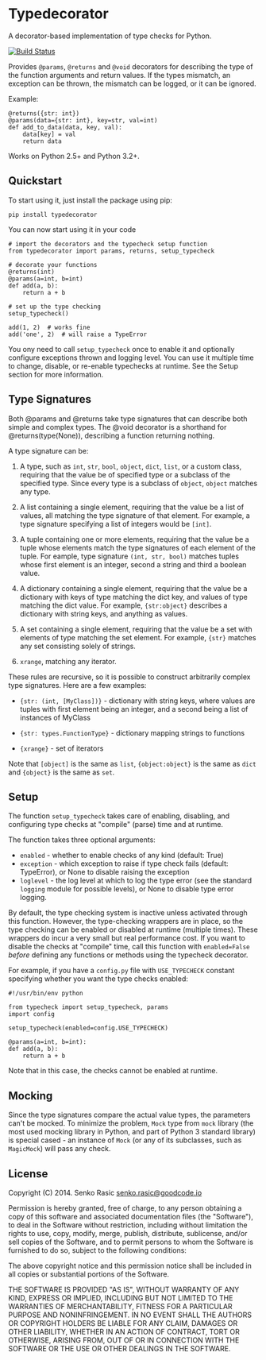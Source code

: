 # Typedecorator

A decorator-based implementation of type checks for Python.

[![Build Status](https://travis-ci.org/dobarkod/typedecorator.svg?branch=master)](https://travis-ci.org/dobarkod/typedecorator?branch=master)

Provides `@params`, `@returns` and `@void` decorators for describing
the type of the function arguments and return values. If the types mismatch,
an exception can be thrown, the mismatch can be logged, or it can be ignored.

Example:

    @returns({str: int})
    @params(data={str: int}, key=str, val=int)
    def add_to_data(data, key, val):
        data[key] = val
        return data

Works on Python 2.5+ and Python 3.2+.

## Quickstart

To start using it, just install the package using pip:

    pip install typedecorator

You can now start using it in your code

    # import the decorators and the typecheck setup function
    from typedecorator import params, returns, setup_typecheck

    # decorate your functions
    @returns(int)
    @params(a=int, b=int)
    def add(a, b):
        return a + b

    # set up the type checking
    setup_typecheck()

    add(1, 2)  # works fine
    add('one', 2)  # will raise a TypeError

You ony need to call `setup_typecheck` once to enable it and optionally
configure exceptions thrown and logging level. You can use it multiple
time to change, disable, or re-enable typechecks at runtime. See the
Setup section for more information.

## Type Signatures

Both @params and @returns take type signatures that can describe both simple
and complex types. The @void decorator is a shorthand for @returns(type(None)),
describing a function returning nothing.

A type signature can be:

1. A type, such as `int`, `str`, `bool`, `object`, `dict`, `list`, or a
custom class, requiring that the value be of specified type or a subclass of
the specified type. Since every type is a subclass of `object`, `object`
matches any type.

2. A list containing a single element, requiring that the value be a list of
values, all matching the type signature of that element. For example, a type
signature specifying a list of integers would be `[int]`.

3. A tuple containing one or more elements, requiring that the value be a tuple
whose elements match the type signatures of each element of the tuple. For
eample, type signature `(int, str, bool)` matches tuples whose first element
is an integer, second a string and third a boolean value.

4. A dictionary containing a single element, requiring that the value be a
dictionary with keys of type matching the dict key, and values of type
matching the dict value. For example, `{str:object}` describes a dictionary
with string keys, and anything as values.

5. A set containing a single element, requiring that the value be a set
with elements of type matching the set element. For example, `{str}` matches
any set consisting solely of strings.

6. `xrange`, matching any iterator.

These rules are recursive, so it is possible to construct arbitrarily
complex type signatures. Here are a few examples:

* `{str: (int, [MyClass])}` - dictionary with string keys, where values are
    tuples with first element being an integer, and a second being a list
    of instances of MyClass

* `{str: types.FunctionType}` - dictionary mapping strings to functions

* `{xrange}` - set of iterators

Note that `[object]` is the same as `list`, `{object:object}` is the same
as `dict` and `{object}` is the same as  `set`.

## Setup

The function `setup_typecheck` takes care of enabling, disabling, and
configuring type checks at "compile" (parse) time and at runtime.

The function takes three optional arguments:

* `enabled` - whether to enable checks of any kind (default: True)
* `exception` - which exception to raise if type check fails (default:
  TypeError), or None to disable raising the exception
* `loglevel` - the log level at which to log the type error (see the
  standard `logging` module for possible levels), or None to disable type
  error logging.

By default, the type checking system is inactive unless activated through
this function. However, the type-checking wrappers are in place, so the
type checking can be enabled or disabled at runtime (multiple times).
These wrappers do incur a very small but real performance cost. If you
want to disable the checks at "compile" time, call this function with
`enabled=False` *before* defining any functions or methods using the
typecheck decorator.

For example, if you have a `config.py` file with `USE_TYPECHECK` constant
specifying whether you want the type checks enabled:

    #!/usr/bin/env python

    from typecheck import setup_typecheck, params
    import config

    setup_typecheck(enabled=config.USE_TYPECHECK)

    @params(a=int, b=int):
    def add(a, b):
        return a + b

Note that in this case, the checks cannot be enabled at runtime.

## Mocking

Since the type signatures compare the actual value types, the parameters
can't be mocked. To minimize the problem, `Mock` type from `mock` library
(the most used mocking library in Python, and part of Python 3 standard
library) is special cased - an instance of `Mock` (or any of its subclasses,
such as `MagicMock`) will pass any check.

## License

Copyright (C) 2014. Senko Rasic <senko.rasic@goodcode.io>

Permission is hereby granted, free of charge, to any person obtaining a copy
of this software and associated documentation files (the "Software"), to deal
in the Software without restriction, including without limitation the rights
to use, copy, modify, merge, publish, distribute, sublicense, and/or sell
copies of the Software, and to permit persons to whom the Software is
furnished to do so, subject to the following conditions:

The above copyright notice and this permission notice shall be included in
all copies or substantial portions of the Software.

THE SOFTWARE IS PROVIDED "AS IS", WITHOUT WARRANTY OF ANY KIND, EXPRESS OR
IMPLIED, INCLUDING BUT NOT LIMITED TO THE WARRANTIES OF MERCHANTABILITY,
FITNESS FOR A PARTICULAR PURPOSE AND NONINFRINGEMENT. IN NO EVENT SHALL THE
AUTHORS OR COPYRIGHT HOLDERS BE LIABLE FOR ANY CLAIM, DAMAGES OR OTHER
LIABILITY, WHETHER IN AN ACTION OF CONTRACT, TORT OR OTHERWISE, ARISING FROM,
OUT OF OR IN CONNECTION WITH THE SOFTWARE OR THE USE OR OTHER DEALINGS IN
THE SOFTWARE.
